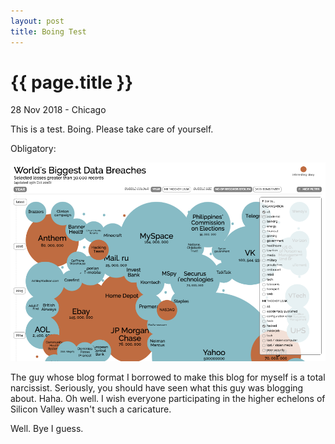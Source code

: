 ```yaml
---
layout: post
title: Boing Test
---
```


{{ page.title }}
================

<p class="meta">28 Nov 2018 - Chicago</p>

This is a test. Boing. Please take care of yourself.

Obligatory:

<a href="https://www.google.com/">
  <img src="/images/posts/2016-11-10/breaches.png">
</a>

The guy whose blog format I borrowed to make this blog for myself is a total narcissist. Seriously, you should have seen what this guy was blogging about. Haha. Oh well. I wish everyone participating in the higher echelons of Silicon Valley wasn't such a caricature.

Well. Bye I guess.